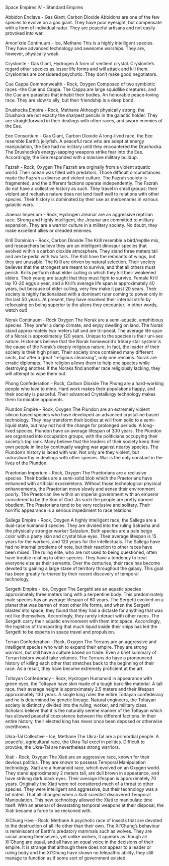 Space Empires IV - Standard Empires

Abbidon Enclave - Gas Giant, Carbon Dioxide
Abbidons are one of the few species to evolve on a gas giant. They have poor
eyesight, but compensate with a form of individual radar. They are peaceful artisans
and not easily provoked into war.

Amon’krie Continuum - Ice, Methane
This is a highly intelligent species. They have advanced technology and awesome
warships. They are, however, physically weak.

Cryslonite - Gas Giant, Hydrogen
A form of sentient crystal. Cryslonite’s regard other species as lesser life forms and
will attack and kill them. Cryslonites are considered psychotic. They don’t make
good negotiators.

Cue Cappa Commonwealth - Rock, Oxygen
Composed of two symbiotic races –the Cue and Cappa. The Cappa are large squidlike
creatures, and the Cue are parasites that inhabit their bodies. An honorable
peace-loving race. They are slow to ally, but their friendship is a deep bond.

Drushocka Empire - Rock, Methane
Although physically strong, the Drushoka are not exactly the sharpest pencils in the
galactic holder. They are straightforward in their dealings with other races, and
sworn enemies of the Eee.

Eee Consortium - Gas Giant, Carbon Dioxide
A long-lived race, the Eee resemble Earth’s jellyfish. A peaceful race who are adept
at energy manipulation, the Eee had no military until they encountered the
Drushocka. The Drushocka’s energy-sapping weapons strike fear into the Eee.
Accordingly, the Eee responded with a massive military buildup.

Fazrah - Rock, Oxygen
The Fazrah are orginally from a violent aquatic world. Their ocean was filled with
predators. Those difficult circumstances made the Fazrah a diverse and violent
culture. The Fazrah society is fragmented, and the different factions operate
independently. The Fazrah do not have a collective history as such. They travel in small
groups; their violent and reclusive nature does not lend itself well to relations with other species.
Their history is dominated by their use as mercenaries in various galactic wars.

Jraenar Imperium - Rock, Hydrogen
Jreanar are an aggressive reptilian race. Strong and highly intelligent, the Jreanar
are committed to military expansion. They are a warrior culture in a military society.
No doubt, they make excellent allies or dreaded enemies.

Krill Dominion - Rock, Carbon Dioxide
The Krill resemble a bird/reptile mix, and researchers believe they are an intelligent
dinosaur species that evolved within a carbon dioxide atmosphere. They stand three
meters tall and are bi-pedal with two tails. The Krill have the remnants of wings, but
they are unusable.
The Krill are driven by natural selection. Their society believes that the strongest are meant to
survive, and that all others must perish. Krills perform ritual elder culling in which they kill their
weakened elders. Their young are taught that they must fight to survive.
Female Krill lay 10-20 eggs a year, and a Krill’s average life span is approximately 40 years, but
because of elder culling, very few make it past 20 years. Their society is highly factionalized
with a dominant ruler coming to power only in the last 50 years. At present, they have resolved
their internal strife by refocusing on being superior to the aliens they encounter. In other words,
watch out!

Norak Continuum - Rock Oxygen
The Norak are a semi-aquatic, amphibious species. They prefer a damp climate,
and enjoy dwelling on land. The Norak stand approximately two meters tall and are
tri-pedal. The average life span of a Norak is approximately 120 years. Unique to the
species is their uni-sex nature.
Historians believe that the Norak homeworld’s trinary star system is the cause of the Norak’s
deeply religious nature. In fact, the leader of their society is their high priest. Their society once
contained many different sects, but after a great "religious cleansing", only one remains.
Norak are erratic diplomats. Their religion allows them to help one species while destroying
another. If the Noraks find another race religiously lacking, they will attempt to wipe them out.

Phong Confederation - Rock, Carbon Dioxide
The Phong are a hard-working people who love to mine. Hard work makes their
populations happy, and their society is peaceful. Their advanced Crystallurgy
technology makes them formidable opponents.

Piundon Empire - Rock, Oxygen
The Piundon are an extremely violent silicon based species who have developed an
advanced crystalline based technology. They may transform their bodies at will from
solid to a semi-liquid state, but may not hold the change for prolonged periods. A
long-lived species, Piundon have an average lifespan of 300 years.
The Piundon are organized into occupation groups, with the politicians occupying their society’s
top rank. Many believe that the leaders of their society keep their own people in line by
continually waging war against nearby species.
The Piundon’s history is laced with war. Not only are they violent, but untrustworthy in dealings
with other species. War is the only constant in the lives of the Piundon.

Praetorian Imperium - Rock, Oxygen
The Praetorians are a reclusive species. Their bodies are a semi-solid blob which
the Praetorians have enhanced with artificial exoskeletons. Without those
technological physical enhancements, the Praetorian move slowly and sense their
environment poorly.
The Praetorian live within an imperial government with an emperor considered to be the Son of
God. As such the people are pretty darned obedient. The Praetorians tend to be very reclusive
and solitary. Their horrific appearance is a serious impediment to race relations.

Sallega Empire - Rock, Oxygen
A highly intelligent race, the Sallega are a dual-race humanoid species. They are
divided into the ruling Salrasha and the physically stronger worker Salzalum. Both
species are a pale beige color with a pasty skin and crystal blue eyes. Their average
lifespan is 15 years for the workers, and 120 years for the intellectuals.
The Sallega have had no internal problems of note, but their reaction to other races have been
mixed. The ruling elite, who are not used to being questioned, often have trouble relating to
other species. They have a tendency to treat everyone else as their servants. Over the
centuries, their race has become devoted to gaining a large stake of territory throughout the
galaxy. This goal has been greatly furthered by their recent discovery of temporal technology.

Sergetti Empire - Ice, Oxygen
The Sergetti are an aquatic species approximately three meters long with a
serpentine body. This predominately male species has an average lifespan of 60
years. The Sergetti evolved on a planet that was barren of most other life forms, and
when the Sergetti blasted into space, they found that they had a distaste for
anything that was not like themselves. Accordingly, they rarely interact with other races.
The Sergetti carry their aquatic environment with them into space. Accordingly, the logistics of
transporting that much liquid inside their ships has led the Sergetti to be experts in space travel
and propulsion.

Terran Confederation - Rock, Oxygen
The Terrans are an aggressive and intelligent species who wish to expand their
empire. They are strong warriors, but still have a culture based on trade.
Even a brief summary of Terran history would take volumes. The Terrans do have a
pronounced history of killing each other that stretches back to the beginning of their race. As a
result, they have become extremely proficient at the art.

Toltayan Confederacy - Rock, Hydrogen
Humanoid in appearance with green eyes, the Toltayan have skin made of a tough
bark-like material. A tall race, their average height is approximately 2.5 meters and
their lifespan approximately 130 years.
A single king rules the entire Toltayan confederacy and he is determined by genetic lineage.
Natural engineers, the Toltayan society is distinctly divided into the ruling, worker, and military
class. Scholars believe that it is the naturally serene manner of the Toltayan which has allowed
peaceful coexistence between the different factions. In their entire history, their elected king has
never once been deposed or otherwise overthrown.

Ukra-Tal Collective - Ice, Methane
The Ukra-Tal are a primordial people. A peaceful, agricultural race, the Ukra-Tal
excel in politics. Difficult to provoke, the Ukra-Tal are nevertheless strong warriors.

Xiati - Rock, Oxygen
The Xiati are an aggressive race, known for their devious politics. They are known
to possess Temporal Manipulation technology. Xiati are a humanoid race, which
evolved on an Oxygen world. They stand approximately 2 meters tall, are dull
brown in appearance, and have striking dark black eyes. Their average lifespan is
approximately 70 years.
Originally the Xiati were not considered much of a threat to other species. They were intelligent
and aggressive, but their technology was a bit dated. That all changed when a Xiati scientist
discovered Temporal Manipulation. This new technology allowed the Xiati to manipulate time
itself. With an arsenal of devastating temporal weapons at their disposal, the Xiati became a
force to be reckoned with.

XiChung Hive - Rock, Methane
A psychotic race of insects that are devoted to the destruction of all life other than
their own. The Xi'Chung’s behaviour is reminiscent of Earth's predatory mammals
such as wolves. They are social among themselves, yet unlike wolves, it appears
as though all Xi'Chung are equal, and all have an equal voice in the decisions of their empire. It
is strange that although there does not appear to a leader or ruling body and the Xi'Chung have
shown no telepathic ability, they still manage to function as if some sort of government existed.
